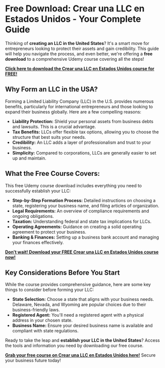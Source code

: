 # Free Download: Crear una LLC en Estados Unidos - Your Complete Guide

Thinking of **creating an LLC in the United States**? It's a smart move for entrepreneurs looking to protect their assets and gain credibility. This guide will help you navigate the process, and even better, we're offering a **free download** to a comprehensive Udemy course covering all the steps!

[**Click here to download the Crear una LLC en Estados Unidos course for FREE!**](https://udemywork.com/crear-una-llc-en-estados-unidos)

## Why Form an LLC in the USA?

Forming a Limited Liability Company (LLC) in the U.S. provides numerous benefits, particularly for international entrepreneurs and those looking to expand their business globally. Here are a few compelling reasons:

*   **Liability Protection:** Shield your personal assets from business debts and lawsuits. This is a crucial advantage.
*   **Tax Benefits:** LLCs offer flexible tax options, allowing you to choose the structure that best suits your needs.
*   **Credibility:** An LLC adds a layer of professionalism and trust to your business.
*   **Simplicity:** Compared to corporations, LLCs are generally easier to set up and maintain.

## What the Free Course Covers:

This free Udemy course download includes everything you need to successfully establish your LLC:

*   **Step-by-Step Formation Process:** Detailed instructions on choosing a state, registering your business name, and filing articles of organization.
*   **Legal Requirements:** An overview of compliance requirements and ongoing obligations.
*   **Taxation:** Understanding federal and state tax implications for LLCs.
*   **Operating Agreements:** Guidance on creating a solid operating agreement to protect your business.
*   **Banking & Finances:** Setting up a business bank account and managing your finances effectively.

[**Don't wait! Download your FREE Crear una LLC en Estados Unidos course now!**](https://udemywork.com/crear-una-llc-en-estados-unidos)

## Key Considerations Before You Start

While the course provides comprehensive guidance, here are some key things to consider before forming your LLC:

*   **State Selection:** Choose a state that aligns with your business needs. Delaware, Nevada, and Wyoming are popular choices due to their business-friendly laws.
*   **Registered Agent:** You'll need a registered agent with a physical address in your chosen state.
*   **Business Name:** Ensure your desired business name is available and compliant with state regulations.

Ready to take the leap and **establish your LLC in the United States**? Access the tools and information you need by downloading our free course.

**[Grab your free course on Crear una LLC en Estados Unidos here!](https://udemywork.com/crear-una-llc-en-estados-unidos)** Secure your business future today!
